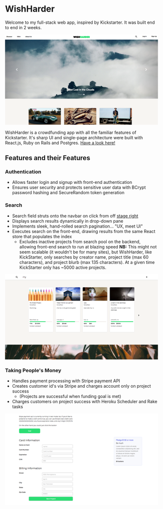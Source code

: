 # WishHarder

Welcome to my full-stack web app, inspired by Kickstarter. It was built end to end in 2 weeks.

![Cover photo](/cover-shot.png)

WishHarder is a crowdfunding app with all the familiar features of Kickstarter. It's sharp UI and single-page architecture were built with React.js, Ruby on Rails and Postgres.
[Have a look here!][heroku]

[heroku]: http://www.wishharder.com

## Features and their Features

### Authentication

- Allows faster login and signup with front-end authentication
- Ensures user security and protects sensitive user data with BCrypt password hashing and SecureRandom token generation


### Search

- Search field struts onto the navbar on click from off [stage right][stage]
- Displays search results dynamically in drop-down pane
- Implements sleek, hand-rolled search pagination... "UX, meet UI"
- Executes search on the front-end, drawing results from the same React store that populates the index
  - Excludes inactive projects from search pool on the backend, allowing front-end search to run at blazing speed
  **NB:** This might not seem scalable (it wouldn't be for many sites), but WishHarder, like KickStarter, only searches by creator name, project title (max 60 characters), and project blurb (max 135 characters). At a given time KickStarter only has ~5000 active projects.

[stage]: https://en.wikipedia.org/wiki/Blocking_(stage)#Stage_directions
![Search pane](/search-pane.png)

### Taking People's Money

- Handles payment processing with Stripe payment API
- Creates customer id's via Stripe and charges account only on project success
  - (Projects are successful when funding goal is met)
- Charges customers on project success with Heroku Scheduler and Rake tasks

![payment page](/stripe-screen.png)
